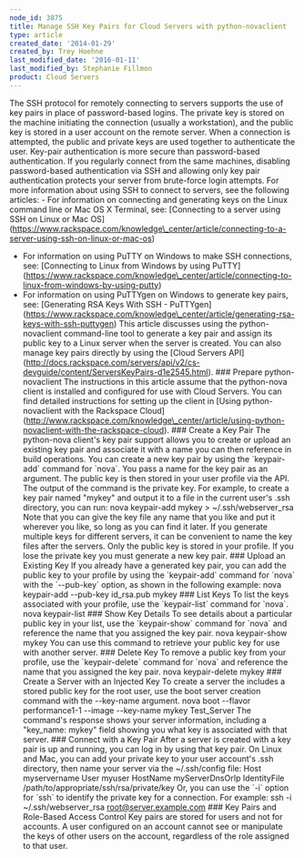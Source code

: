 ```yaml
---
node_id: 3875
title: Manage SSH Key Pairs for Cloud Servers with python-novaclient
type: article
created_date: '2014-01-29'
created_by: Trey Hoehne
last_modified_date: '2016-01-11'
last_modified_by: Stephanie Fillmon
product: Cloud Servers
---
```


The SSH protocol for remotely connecting to servers supports the use of
key pairs in place of password-based logins. The private key is stored
on the machine initiating the connection (usually a workstation), and
the public key is stored in a user account on the remote server. When a
connection is attempted, the public and private keys are used together
to authenticate the user. Key-pair authentication is more secure than
password-based authentication. If you regularly connect from the same
machines, disabling password-based authentication via SSH and allowing
only key pair authentication protects your server from brute-force login
attempts. For more information about using SSH to connect to servers,
see the following articles: - For information on connecting and
generating keys on the Linux command line or Mac OS X Terminal, see:
\[Connecting to a server using SSH on Linux or Mac
OS\](https://www.rackspace.com/knowledge\_center/article/connecting-to-a-server-using-ssh-on-linux-or-mac-os)
- For information on using PuTTY on Windows to make SSH connections,
see: \[Connecting to Linux from Windows by using
PuTTY\](https://www.rackspace.com/knowledge\_center/article/connecting-to-linux-from-windows-by-using-putty)
- For information on using PuTTYgen on Windows to generate key pairs,
see: \[Generating RSA Keys With SSH -
PuTTYgen\](https://www.rackspace.com/knowledge\_center/article/generating-rsa-keys-with-ssh-puttygen)
This article discusses using the python-novaclient command-line tool to
generate a key pair and assign its public key to a Linux server when the
server is created. You can also manage key pairs directly by using the
\[Cloud Servers
API\](http://docs.rackspace.com/servers/api/v2/cs-devguide/content/ServersKeyPairs-d1e2545.html).
\#\#\# Prepare python-novaclient The instructions in this article assume
that the python-nova client is installed and configured for use with
Cloud Servers. You can find detailed instructions for setting up the
client in \[Using python-novaclient with the Rackspace
Cloud\](http://www.rackspace.com/knowledge\_center/article/using-python-novaclient-with-the-rackspace-cloud).
\#\#\# Create a Key Pair The python-nova client's key pair support
allows you to create or upload an existing key pair and associate it
with a name you can then reference in build operations. You can create a
new key pair by using the \`keypair-add\` command for \`nova\`. You pass
a name for the key pair as an argument. The public key is then stored in
your user profile via the API. The output of the command is the private
key. For example, to create a key pair named "mykey" and output it to a
file in the current user's .ssh directory, you can run: nova keypair-add
mykey &gt; \~/.ssh/webserver\_rsa Note that you can give the key file
any name that you like and put it wherever you like, so long as you can
find it later. If you generate multiple keys for different servers, it
can be convenient to name the key files after the servers. Only the
public key is stored in your profile. If you lose the private key you
must generate a new key pair. \#\#\# Upload an Existing Key If you
already have a generated key pair, you can add the public key to your
profile by using the \`keypair-add\` command for \`nova\` with the
\`--pub-key\` option, as shown in the following example: nova
keypair-add --pub-key id\_rsa.pub mykey \#\#\# List Keys To list the
keys associated with your profile, use the \`keypair-list\` command for
\`nova\`. nova keypair-list \#\#\# Show Key Details To see details about
a particular public key in your list, use the \`keypair-show\` command
for \`nova\` and reference the name that you assigned the key pair. nova
keypair-show mykey You can use this command to retrieve your public key
for use with another server. \#\#\# Delete Key To remove a public key
from your profile, use the \`keypair-delete\` command for \`nova\` and
reference the name that you assigned the key pair. nova keypair-delete
mykey \#\#\# Create a Server with an Injected Key To create a server the
includes a stored public key for the root user, use the boot server
creation command with the --key-name argument. nova boot --flavor
performance1-1 --image --key-name mykey Test\_Server The command's
response shows your server information, including a "key\_name: mykey"
field showing you what key is associated with that server. \#\#\#
Connect with a Key Pair After a server is created with a key pair is up
and running, you can log in by using that key pair. On Linux and Mac,
you can add your private key to your user account's .ssh directory, then
name your server via the \~/.ssh/config file: Host myservername User
myuser HostName myServerDnsOrIp IdentityFile
/path/to/appropriate/ssh/rsa/private/key Or, you can use the \`-i\`
option for \`ssh\` to identify the private key for a connection. For
example: ssh -i \~/.ssh/webserver\_rsa root@server.example.com \#\#\#
Key Pairs and Role-Based Access Control Key pairs are stored for users
and not for accounts. A user configured on an account cannot see or
manipulate the keys of other users on the account, regardless of the
role assigned to that user.

